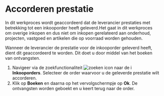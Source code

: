 # Accorderen prestatie

In dit werkproces wordt geaccordeerd dat de leverancier prestaties met betrekking tot een inkooporder heeft geleverd.Het gaat in dit werkproces om overige inkopen en dus niet om inkopen gerelateerd aan onderhoud, projecten, vastgoed en artikelen die op voorraad worden gehouden.

Wanneer de leverancier de prestatie voor de inkooporder geleverd heeft, dient dit geaccordeerd te worden. Dit doet u door middel van het boeken van ontvangsten. 

1. Navigeer via de zoekfunctionaliteit ![zoeken icon](/assets/images/zoeken.png "zoeken icon") naar de i **Inkooporders**. Selecteer de order waarvoor u de geleverde prestatie wilt accorderen. 
2. Klik op **Boeken** en daarna op het vervolgschermpje op **Ok**. De ontvangsten worden geboekt en u keert terug naar de order.
<!--stackedit_data:
eyJoaXN0b3J5IjpbLTM2MTQzNjMwMSw3NjY5OTg4NDAsMTA3Nz
QyMTEwMCwxMjE3NzMzMDEyLC0xOTIyMjExNTEsNTk4MjYzODA5
LDQ3Mjk4MDUwMCwtNzIwMzE5NDQ5LC03MDM1OTM0NDNdfQ==
-->